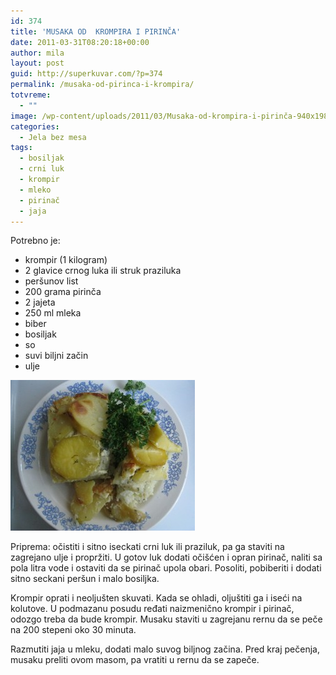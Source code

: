 ```yaml
---
id: 374
title: 'MUSAKA OD  KROMPIRA I PIRINČA'
date: 2011-03-31T08:20:18+00:00
author: mila
layout: post
guid: http://superkuvar.com/?p=374
permalink: /musaka-od-pirinca-i-krompira/
totvreme:
  - ""
image: /wp-content/uploads/2011/03/Musaka-od-krompira-i-pirinča-940x198.jpg
categories:
  - Jela bez mesa
tags:
  - bosiljak
  - crni luk
  - krompir
  - mleko
  - pirinač
  - jaja
---
```

Potrebno je:

  * krompir (1 kilogram)
  * 2 glavice crnog luka ili struk praziluka
  * peršunov list
  * 200 grama pirinča
  * 2 jajeta
  * 250 ml mleka
  * biber
  * bosiljak
  * so
  * suvi biljni začin
  * ulje

<img class="alignnone size-medium wp-image-3097" title="Musaka od krompira i pirinča" src="/wp-content/uploads/2011/03/Musaka-od-krompira-i-pirinča-e1335526679299.jpg" alt="" width="295" height="241" /> 

Priprema: očistiti i sitno iseckati crni luk ili praziluk, pa ga staviti na zagrejano ulje i propržiti. U gotov luk dodati očišćen i opran pirinač, naliti sa pola litra vode i ostaviti da se pirinač upola obari. Posoliti, pobiberiti i dodati sitno seckani peršun i malo bosiljka.

Krompir oprati i neoljušten skuvati. Kada se ohladi, oljuštiti ga i iseći na kolutove. U podmazanu posudu ređati naizmenično krompir i pirinač, odozgo treba da bude krompir. Musaku staviti u zagrejanu rernu da se peče na 200 stepeni oko 30 minuta.

Razmutiti jaja u mleku, dodati malo suvog biljnog začina. Pred kraj pečenja, musaku preliti ovom masom, pa vratiti u rernu da se zapeče.